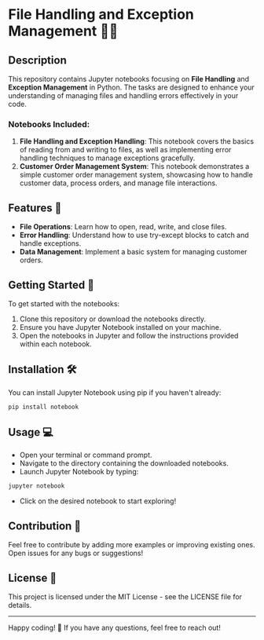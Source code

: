 # File Handling and Exception Management 📁✨

## Description
This repository contains Jupyter notebooks focusing on **File Handling** and **Exception Management** in Python. The tasks are designed to enhance your understanding of managing files and handling errors effectively in your code. 

### Notebooks Included:
1. **File Handling and Exception Handling**: This notebook covers the basics of reading from and writing to files, as well as implementing error handling techniques to manage exceptions gracefully. 
2. **Customer Order Management System**: This notebook demonstrates a simple customer order management system, showcasing how to handle customer data, process orders, and manage file interactions.

## Features 🌟
- **File Operations**: Learn how to open, read, write, and close files.
- **Error Handling**: Understand how to use try-except blocks to catch and handle exceptions.
- **Data Management**: Implement a basic system for managing customer orders.

## Getting Started 🚀
To get started with the notebooks:

1. Clone this repository or download the notebooks directly.
2. Ensure you have Jupyter Notebook installed on your machine.
3. Open the notebooks in Jupyter and follow the instructions provided within each notebook.

## Installation 🛠️
You can install Jupyter Notebook using pip if you haven't already:

```bash
pip install notebook
```

## Usage 💻
- Open your terminal or command prompt.
- Navigate to the directory containing the downloaded notebooks.
- Launch Jupyter Notebook by typing:

```bash
jupyter notebook
```

- Click on the desired notebook to start exploring!

## Contribution 🤝
Feel free to contribute by adding more examples or improving existing ones. Open issues for any bugs or suggestions!

## License 📜
This project is licensed under the MIT License - see the LICENSE file for details.

---

Happy coding! 🎉 If you have any questions, feel free to reach out!
